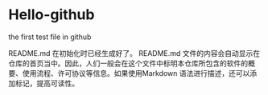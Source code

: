 # Hello-github
the first test file in github

README.md 在初始化时已经生成好了。 README.md 文件的内容会自动显示在仓库的首页当中。因此，人们一般会在这个文件中标明本仓库所包含的软件的概要、使用流程、许可协议等信息。如果使用Markdown 语法进行描述，还可以添加标记，提高可读性。

